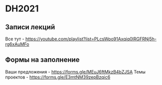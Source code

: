# DH2021

## Записи лекций
Все тут - https://youtube.com/playlist?list=PLcsWpo91Axqiq0lRGFRNj5h-rg6xAuMFo

## Формы на заполнение
Ваши предложения - https://forms.gle/MEuJ6ftMkzB4bZJSA
Темы проектов - https://forms.gle/E3mtNM39zepBzqic6
